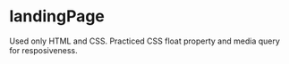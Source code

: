 # landingPage
Used only HTML and CSS. Practiced CSS float property and media query for resposiveness.
